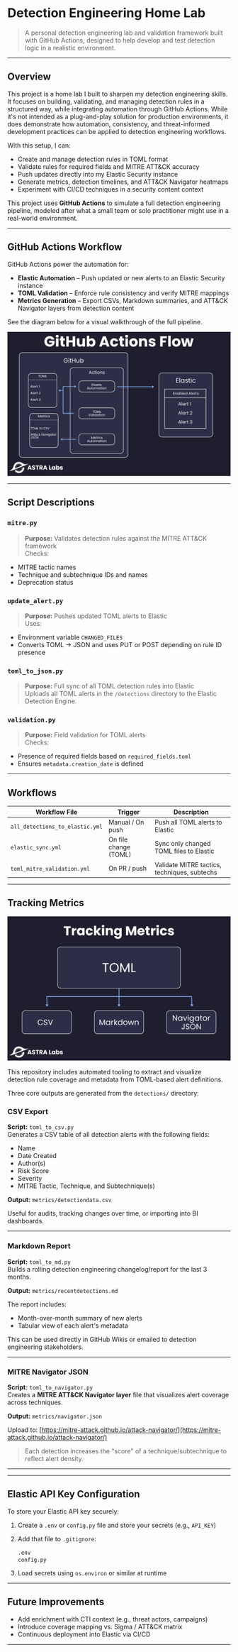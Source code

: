 # Detection Engineering Home Lab

> A personal detection engineering lab and validation framework built with GitHub Actions, designed to help develop and test detection logic in a realistic environment.

---

## Overview

This project is a home lab I built to sharpen my detection engineering skills. It focuses on building, validating, and managing detection rules in a structured way, while integrating automation through GitHub Actions. While it's not intended as a plug-and-play solution for production environments, it does demonstrate how automation, consistency, and threat-informed development practices can be applied to detection engineering workflows.

With this setup, I can:

- Create and manage detection rules in TOML format
- Validate rules for required fields and MITRE ATT&CK accuracy
- Push updates directly into my Elastic Security instance
- Generate metrics, detection timelines, and ATT&CK Navigator heatmaps
- Experiment with CI/CD techniques in a security content context

This project uses **GitHub Actions** to simulate a full detection engineering pipeline, modeled after what a small team or solo practitioner might use in a real-world environment.

---

## GitHub Actions Workflow

GitHub Actions power the automation for:

- **Elastic Automation** – Push updated or new alerts to an Elastic Security instance
- **TOML Validation** – Enforce rule consistency and verify MITRE mappings
- **Metrics Generation** – Export CSVs, Markdown summaries, and ATT&CK Navigator layers from detection content

See the diagram below for a visual walkthrough of the full pipeline.

![GitHub Actions Flow](./assets/github_actions_flow.png)

---

## Script Descriptions

### `mitre.py`

> **Purpose:** Validates detection rules against the MITRE ATT&CK framework  
> Checks:

- MITRE tactic names
- Technique and subtechnique IDs and names
- Deprecation status

### `update_alert.py`

> **Purpose:** Pushes updated TOML alerts to Elastic  
> Uses:

- Environment variable `CHANGED_FILES`
- Converts TOML → JSON and uses PUT or POST depending on rule ID presence

### `toml_to_json.py`

> **Purpose:** Full sync of all TOML detection rules into Elastic  
> Uploads all TOML alerts in the `/detections` directory to the Elastic Detection Engine.

### `validation.py`

> **Purpose:** Field validation for TOML alerts  
> Checks:

- Presence of required fields based on `required_fields.toml`
- Ensures `metadata.creation_date` is defined

---

## Workflows

| Workflow File                   | Trigger               | Description                                  |
| ------------------------------- | --------------------- | -------------------------------------------- |
| `all_detections_to_elastic.yml` | Manual / On push      | Push all TOML alerts to Elastic              |
| `elastic_sync.yml`              | On file change (TOML) | Sync only changed TOML files to Elastic      |
| `toml_mitre_validation.yml`     | On PR / push          | Validate MITRE tactics, techniques, subtechs |

---

## Tracking Metrics

![Tracking Metrics](/assets/tracking_metrics.png)

This repository includes automated tooling to extract and visualize detection rule coverage and metadata from TOML-based alert definitions.

Three core outputs are generated from the `detections/` directory:

### CSV Export

**Script:** `toml_to_csv.py`  
Generates a CSV table of all detection alerts with the following fields:

- Name
- Date Created
- Author(s)
- Risk Score
- Severity
- MITRE Tactic, Technique, and Subtechnique(s)

**Output:** `metrics/detectiondata.csv`

Useful for audits, tracking changes over time, or importing into BI dashboards.

---

### Markdown Report

**Script:** `toml_to_md.py`  
Builds a rolling detection engineering changelog/report for the last 3 months.

**Output:** `metrics/recentdetections.md`

The report includes:

- Month-over-month summary of new alerts
- Tabular view of each alert's metadata

This can be used directly in GitHub Wikis or emailed to detection engineering stakeholders.

---

### MITRE Navigator JSON

**Script:** `toml_to_navigator.py`  
Creates a **MITRE ATT&CK Navigator layer** file that visualizes alert coverage across techniques.

**Output:** `metrics/navigator.json`

Upload to: [https://mitre-attack.github.io/attack-navigator/](https://mitre-attack.github.io/attack-navigator/)

> Each detection increases the "score" of a technique/subtechnique to reflect alert density.

---

---

## Elastic API Key Configuration

To store your Elastic API key securely:

1. Create a `.env` or `config.py` file and store your secrets (e.g., `API_KEY`)
2. Add that file to `.gitignore`:

   ```
   .env
   config.py
   ```

3. Load secrets using `os.environ` or similar at runtime

---

## Future Improvements

- Add enrichment with CTI context (e.g., threat actors, campaigns)
- Introduce coverage mapping vs. Sigma / ATT&CK matrix
- Continuous deployment into Elastic via CI/CD

---
